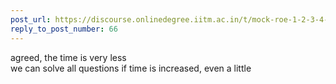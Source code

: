 ```yaml
---
post_url: https://discourse.onlinedegree.iitm.ac.in/t/mock-roe-1-2-3-4-tds-jan-2025/168449/80
reply_to_post_number: 66
---
```

agreed, the time is very less  
we can solve all questions if time is increased, even a little